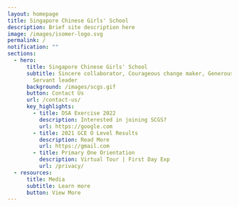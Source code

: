 ```yaml
---
layout: homepage
title: Singapore Chinese Girls' School
description: Brief site description here
image: /images/isomer-logo.svg
permalink: /
notification: ""
sections:
  - hero:
      title: Singapore Chinese Girls' School
      subtitle: Sincere collaborator, Courageous change maker, Generous contributor,
        Servant leader
      background: /images/scgs.gif
      button: Contact Us
      url: /contact-us/
      key_highlights:
        - title: DSA Exercise 2022
          description: Interested in joining SCGS?
          url: https://google.com
        - title: 2021 GCE O Level Results
          description: Read More
          url: https://gmail.com
        - title: Primary One Orientation
          description: Virtual Tour | First Day Exp
          url: /privacy/
  - resources:
      title: Media
      subtitle: Learn more
      button: View More
---
```

